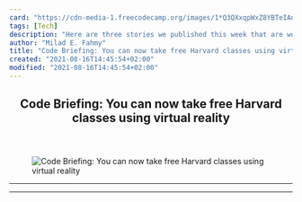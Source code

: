 ```yaml
---
card: "https://cdn-media-1.freecodecamp.org/images/1*Q3QXxqpWxZ8YBTeIAnatCw.jpeg"
tags: [Tech]
description: "Here are three stories we published this week that are worth "
author: "Milad E. Fahmy"
title: "Code Briefing: You can now take free Harvard classes using virtual reality"
created: "2021-08-16T14:45:54+02:00"
modified: "2021-08-16T14:45:54+02:00"
---
```

<div class="site-wrapper">
<main id="site-main" class="site-main outer">
<div class="inner">
<article class="post-full post tag-tech tag-web-development tag-life-lessons tag-startup tag-design ">
<header class="post-full-header">
<h1 class="post-full-title">Code Briefing: You can now take free Harvard classes using virtual reality</h1>
</header>
<figure class="post-full-image">
<picture>
<source media="(max-width: 700px)" sizes="1px" srcset="data:image/gif;base64,R0lGODlhAQABAIAAAAAAAP///yH5BAEAAAAALAAAAAABAAEAAAIBRAA7 1w">
<source media="(min-width: 701px)" sizes="(max-width: 800px) 400px,
(max-width: 1170px) 700px,
1400px" srcset="https://cdn-media-1.freecodecamp.org/images/1*Q3QXxqpWxZ8YBTeIAnatCw.jpeg 300w,
https://cdn-media-1.freecodecamp.org/images/1*Q3QXxqpWxZ8YBTeIAnatCw.jpeg 600w,
https://cdn-media-1.freecodecamp.org/images/1*Q3QXxqpWxZ8YBTeIAnatCw.jpeg 1000w,
https://cdn-media-1.freecodecamp.org/images/1*Q3QXxqpWxZ8YBTeIAnatCw.jpeg 2000w">
<img onerror="this.style.display='none'" src="https://cdn-media-1.freecodecamp.org/images/1*Q3QXxqpWxZ8YBTeIAnatCw.jpeg" alt="Code Briefing: You can now take free Harvard classes using virtual reality">
</picture>
</figure>
<section class="post-full-content">
<div class="post-content">
</div>
<hr>
<hr>
</section>
</article>
</div>
</main>
</div>
<!-- Google Tag Manager (noscript) -->
<!-- End Google Tag Manager (noscript) -->
